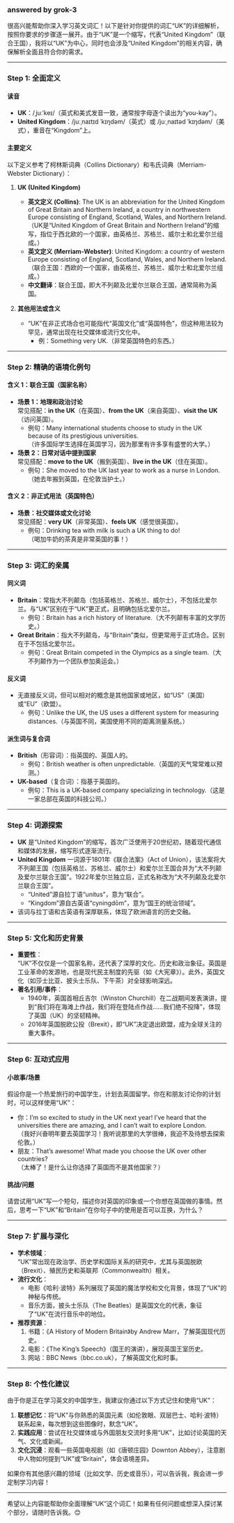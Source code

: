 ### answered by grok-3
很高兴能帮助你深入学习英文词汇！以下是针对你提供的词汇“UK”的详细解析，按照你要求的步骤逐一展开。由于“UK”是一个缩写，代表“United Kingdom”（联合王国），我将以“UK”为中心，同时也会涉及“United Kingdom”的相关内容，确保解析全面且符合你的需求。

---

### Step 1: 全面定义

#### 读音
- **UK**：/ˌjuːˈkeɪ/（英式和美式发音一致，通常按字母逐个读出为“you-kay”）。
- **United Kingdom**：/juːˌnaɪtɪd ˈkɪŋdəm/（英式）或 /juːˌnaɪtəd ˈkɪŋdəm/（美式），重音在“Kingdom”上。

#### 主要定义
以下定义参考了柯林斯词典（Collins Dictionary）和韦氏词典（Merriam-Webster Dictionary）：
1. **UK (United Kingdom)**  
   - **英文定义 (Collins)**: The UK is an abbreviation for the United Kingdom of Great Britain and Northern Ireland, a country in northwestern Europe consisting of England, Scotland, Wales, and Northern Ireland.  
     （UK是“United Kingdom of Great Britain and Northern Ireland”的缩写，指位于西北欧的一个国家，由英格兰、苏格兰、威尔士和北爱尔兰组成。）  
   - **英文定义 (Merriam-Webster)**: United Kingdom: a country of western Europe consisting of England, Scotland, Wales, and Northern Ireland.  
     （联合王国：西欧的一个国家，由英格兰、苏格兰、威尔士和北爱尔兰组成。）  
   - **中文翻译**：联合王国，即大不列颠及北爱尔兰联合王国，通常简称为英国。

2. **其他用法或含义**  
   - “UK”在非正式场合也可能指代“英国文化”或“英国特色”，但这种用法较为罕见，通常出现在社交媒体或流行文化中。  
     - 例：Something very UK.（非常英国特色的东西。）

---

### Step 2: 精确的语境化例句

#### 含义 1：联合王国（国家名称）
- **场景 1：地理和政治讨论**  
  常见搭配：**in the UK**（在英国）、**from the UK**（来自英国）、**visit the UK**（访问英国）。  
  - 例句：Many international students choose to study in the UK because of its prestigious universities.  
    （许多国际学生选择在英国学习，因为那里有许多享有盛誉的大学。）  
- **场景 2：日常对话中提到国家**  
  常见搭配：**move to the UK**（搬到英国）、**live in the UK**（住在英国）。  
  - 例句：She moved to the UK last year to work as a nurse in London.  
    （她去年搬到英国，在伦敦当护士。）

#### 含义 2：非正式用法（英国特色）  
- **场景：社交媒体或文化讨论**  
  常见搭配：**very UK**（非常英国）、**feels UK**（感觉很英国）。  
  - 例句：Drinking tea with milk is such a UK thing to do!  
    （喝加牛奶的茶真是非常英国的事！）

---

### Step 3: 词汇的亲属

#### 同义词
- **Britain**：常指大不列颠岛（包括英格兰、苏格兰、威尔士），不包括北爱尔兰。与“UK”区别在于“UK”更正式，且明确包括北爱尔兰。  
  - 例句：Britain has a rich history of literature.（大不列颠有丰富的文学历史。）  
- **Great Britain**：指大不列颠岛，与“Britain”类似，但更常用于正式场合。区别在于不包括北爱尔兰。  
  - 例句：Great Britain competed in the Olympics as a single team.（大不列颠作为一个团队参加奥运会。）  

#### 反义词
- 无直接反义词，但可以相对的概念是其他国家或地区，如“US”（美国）或“EU”（欧盟）。  
  - 例句：Unlike the UK, the US uses a different system for measuring distances.（与英国不同，美国使用不同的距离测量系统。）

#### 派生词与复合词
- **British**（形容词）：指英国的、英国人的。  
  - 例句：British weather is often unpredictable.（英国的天气常常难以预测。）  
- **UK-based**（复合词）：指基于英国的。  
  - 例句：This is a UK-based company specializing in technology.（这是一家总部在英国的科技公司。）

---

### Step 4: 词源探索

- **UK** 是“United Kingdom”的缩写，首次广泛使用于20世纪初，随着现代通信和媒体的发展，缩写形式逐渐流行。  
- **United Kingdom** 一词源于1801年《联合法案》（Act of Union），该法案将大不列颠王国（包括英格兰、苏格兰、威尔士）和爱尔兰王国合并为“大不列颠及爱尔兰联合王国”。1922年爱尔兰独立后，正式名称改为“大不列颠及北爱尔兰联合王国”。  
  - “United”源自拉丁语“unitus”，意为“联合”。  
  - “Kingdom”源自古英语“cyningdōm”，意为“国王的统治领域”。  
- 该词与拉丁语和古英语有深厚联系，体现了欧洲语言的历史交融。

---

### Step 5: 文化和历史背景

- **重要性**：  
  “UK”不仅仅是一个国家名称，还代表了深厚的文化、历史和政治象征。英国是工业革命的发源地，也是现代民主制度的先驱（如《大宪章》）。此外，英国文化（如莎士比亚、披头士乐队、下午茶）对全球影响深远。  
- **著名引用/事件**：  
  - 1940年，英国首相丘吉尔（Winston Churchill）在二战期间发表演讲，提到“我们将在海滩上作战，我们将在登陆点作战……我们绝不投降”，体现了英国（UK）的坚韧精神。  
  - 2016年英国脱欧公投（Brexit），即“UK”决定退出欧盟，成为全球关注的重大事件。

---

### Step 6: 互动式应用

#### 小故事/场景
假设你是一个热爱旅行的中国学生，计划去英国留学。你在和朋友讨论你的计划时，可以这样使用“UK”：  
- 你：I’m so excited to study in the UK next year! I’ve heard that the universities there are amazing, and I can’t wait to explore London.  
  （我好兴奋明年要去英国学习！我听说那里的大学很棒，我迫不及待想去探索伦敦。）  
- 朋友：That’s awesome! What made you choose the UK over other countries?  
  （太棒了！是什么让你选择了英国而不是其他国家？）

#### 挑战/问题
请尝试用“UK”写一个短句，描述你对英国的印象或一个你想在英国做的事情。然后，思考一下“UK”和“Britain”在你句子中的使用是否可以互换，为什么？

---

### Step 7: 扩展与深化

- **学术领域**：  
  “UK”常出现在政治学、历史学和国际关系的研究中，尤其与英国脱欧（Brexit）、殖民历史和英联邦（Commonwealth）相关。  
- **流行文化**：  
  - 电影《哈利·波特》系列展现了英国的魔法学校和文化背景，体现了“UK”的神秘与传统。  
  - 音乐方面，披头士乐队（The Beatles）是英国文化的代表，象征了“UK”在流行音乐中的地位。  
- **推荐资源**：  
  1. 书籍：《A History of Modern Britain》by Andrew Marr，了解英国现代历史。  
  2. 电影：《The King’s Speech》（国王的演讲），展现英国王室历史。  
  3. 网站：BBC News（bbc.co.uk），了解英国文化和时事。

---

### Step 8: 个性化建议

由于你是正在学习英文的中国学生，我建议你通过以下方式记住和使用“UK”：  
1. **联想记忆**：将“UK”与你熟悉的英国元素（如伦敦眼、双层巴士、哈利·波特）联系起来，每次想到这些图像时，默念“UK”。  
2. **实践应用**：尝试在社交媒体或与外国朋友交流时多用“UK”，比如讨论英国的天气、文化或新闻。  
3. **文化沉浸**：观看一些英国电视剧（如《唐顿庄园》Downton Abbey），注意剧中人物如何提到“UK”或“Britain”，体会语境差异。  

如果你有其他感兴趣的领域（比如文学、历史或音乐），可以告诉我，我会进一步定制学习内容！

---

希望以上内容能帮助你全面理解“UK”这个词汇！如果有任何问题或想深入探讨某个部分，请随时告诉我。😊